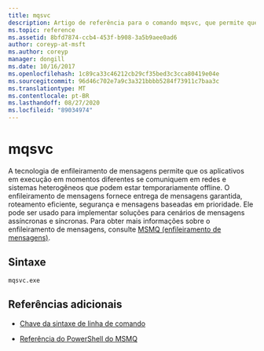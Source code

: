 ```yaml
---
title: mqsvc
description: Artigo de referência para o comando mqsvc, que permite que os aplicativos executados em momentos diferentes se comuniquem em redes e sistemas heterogêneos que podem estar temporariamente offline.
ms.topic: reference
ms.assetid: 8bfd7874-ccb4-453f-b908-3a5b9aee0ad6
author: coreyp-at-msft
ms.author: coreyp
manager: dongill
ms.date: 10/16/2017
ms.openlocfilehash: 1c89ca33c46212cb29cf35bed3c3cca80419e04e
ms.sourcegitcommit: 96d46c702e7a9c3a321bbbb5284f73911c7baa3c
ms.translationtype: MT
ms.contentlocale: pt-BR
ms.lasthandoff: 08/27/2020
ms.locfileid: "89034974"
---
```

# <a name="mqsvc"></a>mqsvc

A tecnologia de enfileiramento de mensagens permite que os aplicativos em execução em momentos diferentes se comuniquem em redes e sistemas heterogêneos que podem estar temporariamente offline. O enfileiramento de mensagens fornece entrega de mensagens garantida, roteamento eficiente, segurança e mensagens baseadas em prioridade. Ele pode ser usado para implementar soluções para cenários de mensagens assíncronas e síncronas. Para obter mais informações sobre o enfileiramento de mensagens, consulte [MSMQ (enfileiramento de mensagens)](/previous-versions/windows/desktop/legacy/ms711472(v=vs.85)).

## <a name="syntax"></a>Sintaxe

```
mqsvc.exe
```

## <a name="additional-references"></a>Referências adicionais

- [Chave da sintaxe de linha de comando](command-line-syntax-key.md)

- [Referência do PowerShell do MSMQ](/powershell/module/msmq/?view=win10-ps)
